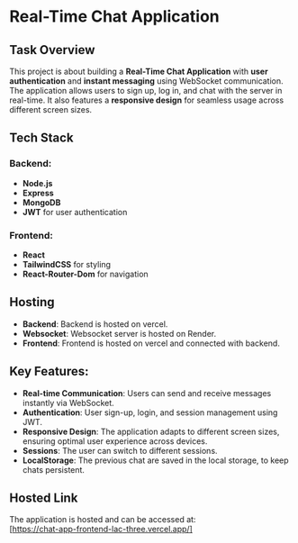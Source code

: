 # Real-Time Chat Application

## Task Overview
This project is about building a **Real-Time Chat Application** with **user authentication** and **instant messaging** using WebSocket communication. The application allows users to sign up, log in, and chat with the server in real-time. It also features a **responsive design** for seamless usage across different screen sizes.

## Tech Stack

### Backend:
- **Node.js**
- **Express**
- **MongoDB** 
- **JWT** for user authentication

### Frontend:
- **React**
- **TailwindCSS** for styling
- **React-Router-Dom** for navigation

## Hosting
- **Backend**: Backend is hosted on vercel.
- **Websocket**: Websocket server is hosted on Render.
- **Frontend**: Frontend is hosted on vercel and connected with backend.

## Key Features:
- **Real-time Communication**: Users can send and receive messages instantly via WebSocket.
- **Authentication**: User sign-up, login, and session management using JWT.
- **Responsive Design**: The application adapts to different screen sizes, ensuring optimal user experience across devices.
- **Sessions**: The user can switch to different sessions.
- **LocalStorage**: The previous chat are saved in the local storage, to keep chats persistent.

## Hosted Link
The application is hosted and can be accessed at:  
[https://chat-app-frontend-lac-three.vercel.app/]
